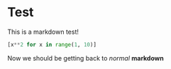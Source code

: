 # Test

This is a markdown test!

```python
[x**2 for x in range(1, 10)]
```

Now we should be getting back to *normal* **markdown**
